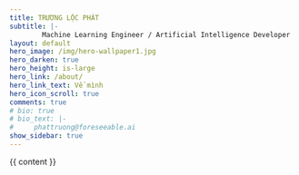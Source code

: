 ```yaml
---
title: TRƯƠNG LỘC PHÁT
subtitle: |-
        Machine Learning Engineer / Artificial Intelligence Developer
layout: default
hero_image: /img/hero-wallpaper1.jpg
hero_darken: true
hero_height: is-large
hero_link: /about/
hero_link_text: Về mình
hero_icon_scroll: true
comments: true
# bio: true
# bio_text: |-
#     phattruong@foreseeable.ai
show_sidebar: true
---
```



{{ content }}

